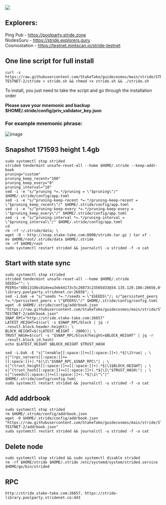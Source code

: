 ![](https://i.yapx.ru/RTuEU.jpg)

## Explorers:
Ping Pub - https://poolparty.stride.zone  
NodesGuru - https://stride.explorers.guru   
Cosmostation - https://testnet.mintscan.io/stride-testnet
## One line script for full install
```
curl -s https://raw.githubusercontent.com/StakeTake/guidecosmos/main/stride/STRIDE-TESTNET-2/stride > stride.sh && chmod +x stride.sh && ./stride.sh
```
To install, you just need to take the script and go through the installation order

**Please save your mnemonic and backup $HOME/.stride/config/priv_validator_key.json**
### For example mnemonic phrase:
![image](https://user-images.githubusercontent.com/93165931/184551172-16cb2f1a-3145-4e5b-8092-c966e2f3e5ef.png)
## Snapshot 171593 height 1.4gb
```
sudo systemctl stop strided
strided tendermint unsafe-reset-all --home $HOME/.stride --keep-addr-book
pruning="custom"
pruning_keep_recent="100"
pruning_keep_every="0"
pruning_interval="10"
sed -i -e "s/^pruning *=.*/pruning = \"$pruning\"/" $HOME/.stride/config/app.toml
sed -i -e "s/^pruning-keep-recent *=.*/pruning-keep-recent = \"$pruning_keep_recent\"/" $HOME/.stride/config/app.toml
sed -i -e "s/^pruning-keep-every *=.*/pruning-keep-every = \"$pruning_keep_every\"/" $HOME/.stride/config/app.toml
sed -i -e "s/^pruning-interval *=.*/pruning-interval = \"$pruning_interval\"/" $HOME/.stride/config/app.toml
cd
rm -rf ~/.stride/data; \
wget -O - http://snap.stake-take.com:8000/stride.tar.gz | tar xf -
mv $HOME/root/.stride/data $HOME/.stride
rm -rf $HOME/root
sudo systemctl restart strided && journalctl -u strided -f -o cat
```
## Start with state sync
```
sudo systemctl stop strided
strided tendermint unsafe-reset-all --home $HOME/.stride
SEEDS=""; \
PEERS="48b1310bc81deea3eb44173c5c26873c23565d33@34.135.129.186:26656,0f45eac9af97f4b60d12fcd9e14a114f0c085491@stride-library.poolparty.stridenet.co:26656"; \
sed -i.bak -e "s/^seeds *=.*/seeds = \"$SEEDS\"/; s/^persistent_peers *=.*/persistent_peers = \"$PEERS\"/" $HOME/.stride/config/config.toml
wget -O $HOME/.stride/config/addrbook.json "https://raw.githubusercontent.com/StakeTake/guidecosmos/main/stride/STRIDE-TESTNET-2/addrbook.json"
SNAP_RPC="http://stride.stake-take.com:26657"
LATEST_HEIGHT=$(curl -s $SNAP_RPC/block | jq -r .result.block.header.height); \
BLOCK_HEIGHT=$((LATEST_HEIGHT - 2000)); \
TRUST_HASH=$(curl -s "$SNAP_RPC/block?height=$BLOCK_HEIGHT" | jq -r .result.block_id.hash)
echo $LATEST_HEIGHT $BLOCK_HEIGHT $TRUST_HASH

sed -i.bak -E "s|^(enable[[:space:]]+=[[:space:]]+).*$|\1true| ; \
s|^(rpc_servers[[:space:]]+=[[:space:]]+).*$|\1\"$SNAP_RPC,$SNAP_RPC\"| ; \
s|^(trust_height[[:space:]]+=[[:space:]]+).*$|\1$BLOCK_HEIGHT| ; \
s|^(trust_hash[[:space:]]+=[[:space:]]+).*$|\1\"$TRUST_HASH\"| ; \
s|^(seeds[[:space:]]+=[[:space:]]+).*$|\1\"\"|" $HOME/.stride/config/config.toml
sudo systemctl restart strided && journalctl -u strided -f -o cat
```
## Add addrbook
```
sudo systemctl stop strided
rm $HOME/.stride/config/addrbook.json
wget -O $HOME/.stride/config/addrbook.json "https://raw.githubusercontent.com/StakeTake/guidecosmos/main/stride/STRIDE-TESTNET-2/addrbook.json"
sudo systemctl restart strided && journalctl -u strided -f -o cat
```
## Delete node
```
sudo systemctl stop strided && sudo systemctl disable strided
rm -rf $HOME/stride $HOME/.stride /etc/systemd/system/strided.service $HOME/go/bin/strided
```
## RPC
```
http://stride.stake-take.com:26657, https://stride-library.poolparty.stridenet.co:443
```
